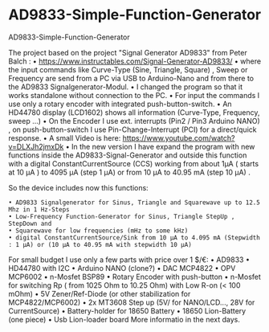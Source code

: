 # AD9833-Simple-Function-Generator


AD9833-Simple-Function-Generator

The project based on the project "Signal Generator AD9833" from Peter Balch :
    •  https://www.instructables.com/Signal-Generator-AD9833/
    • where the input commands like Curve-Type (Sine, Triangle, Square) , Sweep or Frequency are send from a PC via USB to Arduino-Nano and from there to the AD9833 Signalgenerator-Modul.
    • I changed the program  so that it works standalone without connection to the PC.
    • For input the commands I use only a rotary encoder with integrated push-button-switch.
    • An HD44780 display (LCD1602) shows all information (Curve-Type, Frequency, sweep ...)
    • On the Encoder I use ext. interrupts (Pin2 / Pin3 Arduino NANO) , on push-button-switch I use Pin-Change-Interrupt (PCI) for a direct/quick response.
    • A small Video is here:   https://www.youtube.com/watch?v=DLXJh2jmxDk
    • In the new version I have expand the program with new functions inside the AD9833-Signal-Generator and outside this function with a digital ConstantCurrentSource (CCS) working from about 1µA ( starts at 10 µA ) to 4095 µA (step 1 µA) or from 10 µA to 40.95 mA (step 10 µA) .

So the device  includes now this functions:

    • AD9833 Signalgenerator for Sinus, Triangle and Squarewave up to 12.5 Mhz in 1 Hz-Steps 
    • Low-Frequency Function-Generator for Sinus, Triangle StepUp , StepDown and 
    • Squarewave for low frequencies (mHz to some kHz) 
    • digital ConstantCurrentSource/Sink from 10 µA to 4.095 mA (Stepwidth : 1 µA) or (10 µA to 40.95 mA with stepwidth 10 µA) 
For small budget I use only a few parts with price over 1 $/€:
    • AD9833 
    • HD44780 with I2C 
    • Arduino NANO (clone?) 
    • DAC MCP4822 
    • OPV MCP6002 
    • n-Mosfet BSP89 
    • Rotary Encoder with push-button 
    • n-Mosfet for switching Rp ( from 1025 Ohm to 10.25 Ohm) with Low R-on (< 100 mOhm) 
    • 5V Zener/Ref-Diode  (or other stabilization for MCP4822/MCP6002) 
    • 2x MT3608 Step up (5V/ for NANO/LCD..., 28V for CurrentSource) 
    • Battery-holder for 18650 Battery 
    • 18650 Lion-Battery (one piece) 
    • Usb  Lion-loader board 
More informatio in the next days.
